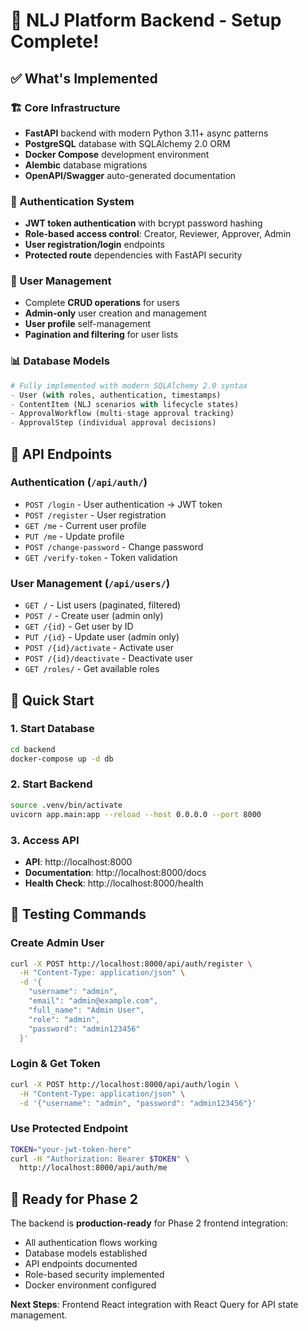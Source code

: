 # 🚀 NLJ Platform Backend - Setup Complete!

## ✅ **What's Implemented**

### **🏗️ Core Infrastructure**
- **FastAPI** backend with modern Python 3.11+ async patterns
- **PostgreSQL** database with SQLAlchemy 2.0 ORM
- **Docker Compose** development environment
- **Alembic** database migrations
- **OpenAPI/Swagger** auto-generated documentation

### **🔐 Authentication System**
- **JWT token authentication** with bcrypt password hashing
- **Role-based access control**: Creator, Reviewer, Approver, Admin
- **User registration/login** endpoints
- **Protected route** dependencies with FastAPI security

### **👥 User Management**
- Complete **CRUD operations** for users
- **Admin-only** user creation and management
- **User profile** self-management
- **Pagination and filtering** for user lists

### **📊 Database Models**
```python
# Fully implemented with modern SQLAlchemy 2.0 syntax
- User (with roles, authentication, timestamps)
- ContentItem (NLJ scenarios with lifecycle states)
- ApprovalWorkflow (multi-stage approval tracking)
- ApprovalStep (individual approval decisions)
```

## 🔌 **API Endpoints**

### **Authentication (`/api/auth/`)**
- `POST /login` - User authentication → JWT token
- `POST /register` - User registration
- `GET /me` - Current user profile
- `PUT /me` - Update profile
- `POST /change-password` - Change password
- `GET /verify-token` - Token validation

### **User Management (`/api/users/`)**
- `GET /` - List users (paginated, filtered)
- `POST /` - Create user (admin only)
- `GET /{id}` - Get user by ID
- `PUT /{id}` - Update user (admin only)
- `POST /{id}/activate` - Activate user
- `POST /{id}/deactivate` - Deactivate user
- `GET /roles/` - Get available roles

## 🚀 **Quick Start**

### **1. Start Database**
```bash
cd backend
docker-compose up -d db
```

### **2. Start Backend**
```bash
source .venv/bin/activate
uvicorn app.main:app --reload --host 0.0.0.0 --port 8000
```

### **3. Access API**
- **API**: http://localhost:8000
- **Documentation**: http://localhost:8000/docs
- **Health Check**: http://localhost:8000/health

## 🧪 **Testing Commands**

### **Create Admin User**
```bash
curl -X POST http://localhost:8000/api/auth/register \
  -H "Content-Type: application/json" \
  -d '{
    "username": "admin",
    "email": "admin@example.com", 
    "full_name": "Admin User",
    "role": "admin",
    "password": "admin123456"
  }'
```

### **Login & Get Token**
```bash
curl -X POST http://localhost:8000/api/auth/login \
  -H "Content-Type: application/json" \
  -d '{"username": "admin", "password": "admin123456"}'
```

### **Use Protected Endpoint**
```bash
TOKEN="your-jwt-token-here"
curl -H "Authorization: Bearer $TOKEN" \
  http://localhost:8000/api/auth/me
```

## 🎯 **Ready for Phase 2**

The backend is **production-ready** for Phase 2 frontend integration:
- All authentication flows working
- Database models established
- API endpoints documented
- Role-based security implemented
- Docker environment configured

**Next Steps**: Frontend React integration with React Query for API state management.